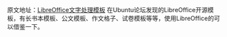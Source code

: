 原文地址：[LibreOffice文字处理模板](https://wiki.ubuntu.org.cn/%E5%BC%80%E6%BA%90%E6%A8%A1%E6%9D%BF%E5%BA%93_Libreoffice_Writer#.E4.BC.81.E4.BA.8B.E4.B8.9A.E6.96.87.E6.A1.88.EF.BC.88.E6.9A.82.E5.AE.9A.E5.90.8D.EF.BC.89)
在Ubuntu论坛发现的LibreOffice开源模板，有长书本模板、公文模板、作文格子、试卷模板等等，使用LibreOffice的可以借鉴一下。